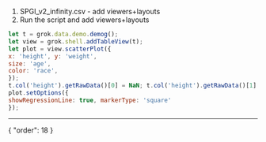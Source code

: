 1. SPGI_v2_infinity.csv - add viewers+layouts
2. Run the script and add viewers+layouts


```js
let t = grok.data.demo.demog();
let view = grok.shell.addTableView(t);
let plot = view.scatterPlot({
x: 'height', y: 'weight',
size: 'age',
color: 'race',
});
t.col('height').getRawData()[0] = NaN; t.col('height').getRawData()[1] = Infinity;
plot.setOptions({
showRegressionLine: true, markerType: 'square'
});
```
---
{
  "order": 18
}